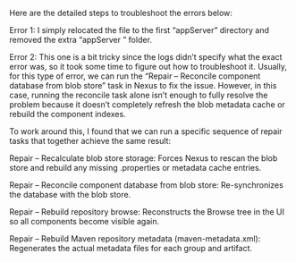 Here are the detailed steps to troubleshoot the errors below:

Error 1:
I simply relocated the file to the first “appServer” directory and removed the extra “appServer ” folder.

Error 2:
This one is a bit tricky since the logs didn’t specify what the exact error was, so it took some time to figure out how to troubleshoot it. Usually, for this type of error, we can run the “Repair – Reconcile component database from blob store” task in Nexus to fix the issue. However, in this case, running the reconcile task alone isn’t enough to fully resolve the problem because it doesn’t completely refresh the blob metadata cache or rebuild the component indexes.

To work around this, I found that we can run a specific sequence of repair tasks that together achieve the same result:

Repair – Recalculate blob store storage: Forces Nexus to rescan the blob store and rebuild any missing .properties or metadata cache entries.

Repair – Reconcile component database from blob store: Re-synchronizes the database with the blob store.

Repair – Rebuild repository browse: Reconstructs the Browse tree in the UI so all components become visible again.

Repair – Rebuild Maven repository metadata (maven-metadata.xml): Regenerates the actual metadata files for each group and artifact.
